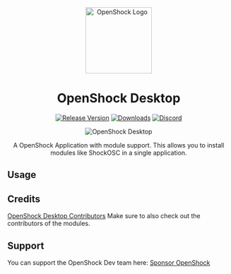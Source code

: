<center><div align="center">

<img alt="OpenShock Logo" height="150px" width="150px" src="https://openshock.org/IconSlowSpin.svg" />

<h1><b>OpenShock Desktop</b></h1>

[![Release Version](https://img.shields.io/github/v/release/OpenShock/Desktop?style=for-the-badge&color=e14a6d)](https://github.com/OpenShock/Desktop/releases/latest)
[![Downloads](https://img.shields.io/github/downloads/OpenShock/Desktop/total?style=for-the-badge&color=e14a6d)](https://github.com/OpenShock/Desktop/releases/latest)
[![Discord](https://img.shields.io/discord/1078124408775901204?style=for-the-badge&color=e14a6d&label=OpenShock%20Discord&logo=discord)](https://openshock.net/discord)

![OpenShock Desktop](https://sea.zlucplayz.com/f/72648d1fae72432dbbf8/?raw=1)

A OpenShock Application with module support. This allows you to install modules like ShockOSC in a single application.

</div></center>

## Usage


## Credits

[OpenShock Desktop Contributors](https://github.com/OpenShock/Desktop/graphs/contributors)
Make sure to also check out the contributors of the modules.

## Support

You can support the OpenShock Dev team here: [Sponsor OpenShock](https://github.com/sponsors/OpenShock)
